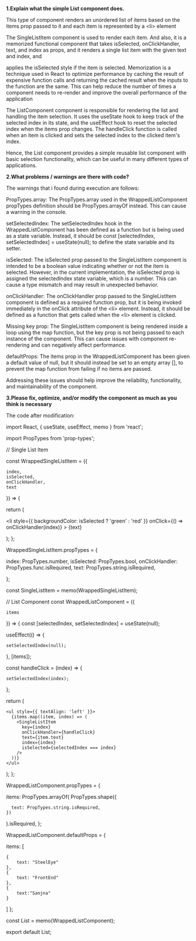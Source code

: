 **1.Explain what the simple List component does.**

This type of component renders an unordered list of items based on the items prop passed to it and each item is represented by a &lt;li&gt; element

The SingleListItem component is used to render each item. And also, it is a memorized functional component that takes isSelected, onClickHandler, text, and index as props, and it renders a single list item with the given text and index, and

applies the isSelected style if the item is selected. Memorization is a technique used in React to optimize performance by caching the result of expensive function calls and returning the cached result when the inputs to the function are the same. This can help reduce the number of times a component needs to re-render and improve the overall performance of the application


The ListComponent component is responsible for rendering the list and handling the item selection. It uses the useState hook to keep track of the selected index in its state, and the useEffect hook to reset the selected index when the items prop changes. The handleClick function is called when an item is clicked and sets the selected index to the clicked item's index.

Hence, the List component provides a simple reusable list component with basic selection functionality, which can be useful in many different types of applications.


**2.What problems / warnings are there with code?**


The warnings that i found during execution are follows:

PropTypes.array: The PropTypes.array used in the WrappedListComponent propTypes definition should be PropTypes.arrayOf instead. This can cause a warning in the console.

setSelectedIndex: The setSelectedIndex hook in the WrappedListComponent has been defined as a function but is being used as a state variable. Instead, it should be const [selectedIndex, setSelectedIndex] = useState(null); to define the state variable and its setter.

isSelected: The isSelected prop passed to the SingleListItem component is intended to be a boolean value indicating whether or not the item is selected. However, in the current implementation, the isSelected prop is assigned the selectedIndex state variable, which is a number. This can cause a type mismatch and may result in unexpected behavior.

onClickHandler: The onClickHandler prop passed to the SingleListItem component is defined as a required function prop, but it is being invoked immediately in the onClick attribute of the &lt;li&gt; element. Instead, it should be defined as a function that gets called when the &lt;li&gt; element is clicked.

Missing key prop: The SingleListItem component is being rendered inside a loop using the map function, but the key prop is not being passed to each instance of the component. This can cause issues with component re-rendering and can negatively affect performance.

defaultProps: The items prop in the WrappedListComponent has been given a default value of null, but it should instead be set to an empty array [], to prevent the map function from failing if no items are passed.

Addressing these issues should help improve the reliability, functionality, and maintainability of the component.

**3.Please fix, optimize, and/or modify the component as much as you think is necessary**


The code after modification:

import React, { useState, useEffect, memo } from 'react';

import PropTypes from 'prop-types';

// Single List Item

const WrappedSingleListItem = ({

    index,
    isSelected,
    onClickHandler,
    text
    
}) => {

  return (
  
  &lt;li
      style={{ backgroundColor: isSelected ? 'green' : 'red' }}
      onClick={() => onClickHandler(index)}
    >
      {text}
    </li>
    
  );
};

WrappedSingleListItem.propTypes = {

  index: PropTypes.number,
  isSelected: PropTypes.bool,
  onClickHandler: PropTypes.func.isRequired,
  text: PropTypes.string.isRequired,
  
};

const SingleListItem = memo(WrappedSingleListItem);

// List Component
const WrappedListComponent = ({ 

    items
}) => {
  const [selectedIndex, setSelectedIndex] = useState(null);

  useEffect(() => {
  
    setSelectedIndex(null);
  }, [items]);

  const handleClick = (index) => {
  
    setSelectedIndex(index);
  };

  return (
  
    <ul style={{ textAlign: 'left' }}>
      {items.map((item, index) => (
        <SingleListItem
          key={index}
          onClickHandler={handleClick}
          text={item.text}
          index={index}
          isSelected={selectedIndex === index}
        />
      ))}
    </ul>
  );
};

WrappedListComponent.propTypes = {

  items: PropTypes.arrayOf(
    PropTypes.shape({
    
      text: PropTypes.string.isRequired,
    })
  ).isRequired,
};

WrappedListComponent.defaultProps = {

  items: [
  
    {
        text: "SteelEye"
    },
    {
        text: "FrontEnd"
    },
    {
        text:"Sanjna"
    }
  ]
};

const List = memo(WrappedListComponent);

export default List;
